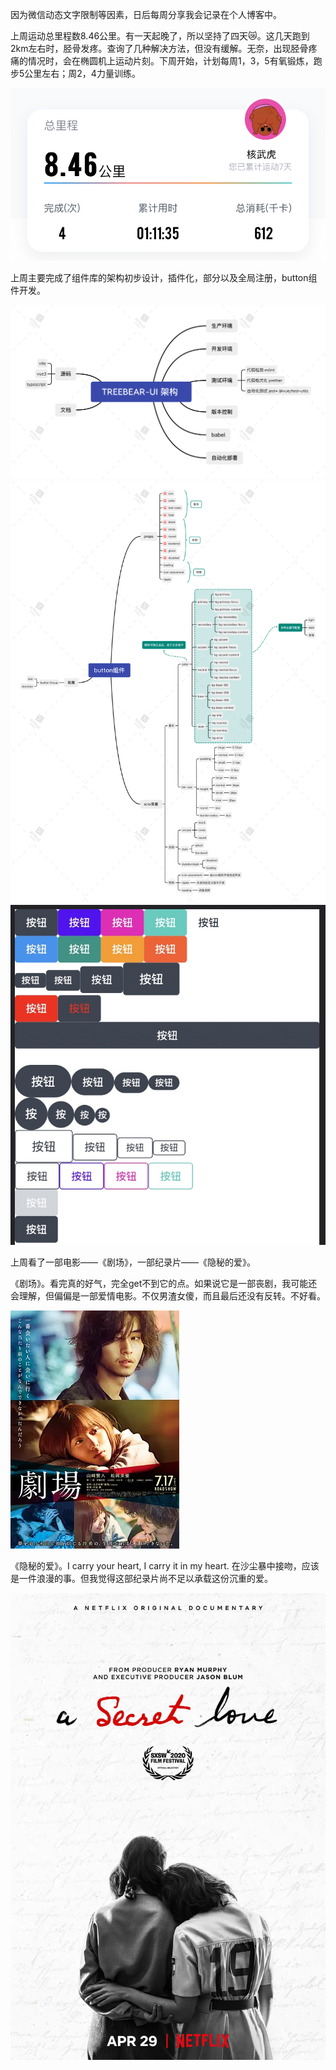 因为微信动态文字限制等因素，日后每周分享我会记录在个人博客中。

上周运动总里程数8.46公里。有一天起晚了，所以坚持了四天😿。这几天跑到2km左右时，胫骨发疼。查询了几种解决方法，但没有缓解。无奈，出现胫骨疼痛的情况时，会在椭圆机上运动片刻。下周开始，计划每周1，3，5有氧锻炼，跑步5公里左右；周2，4力量训练。

![运动数据](./1018_1024_1.jpeg)

上周主要完成了组件库的架构初步设计，插件化，部分以及全局注册，button组件开发。

![treebear-ui架构sheji](./TREEBEAR-UI架构.png)
![button组件](./button组件.png)
![button](./button.jpg)

上周看了一部电影——《剧场》，一部纪录片——《隐秘的爱》。

《剧场》。看完真的好气，完全get不到它的点。如果说它是一部丧剧，我可能还会理解，但偏偏是一部爱情电影。不仅男渣女傻，而且最后还没有反转。不好看。

![juchang](./juchang.png)

《隐秘的爱》。I carry your heart, I carry it in my heart. 在沙尘暴中接吻，应该是一件浪漫的事。但我觉得这部纪录片尚不足以承载这份沉重的爱。

![A Secret Love](./aSecretLove.png)
